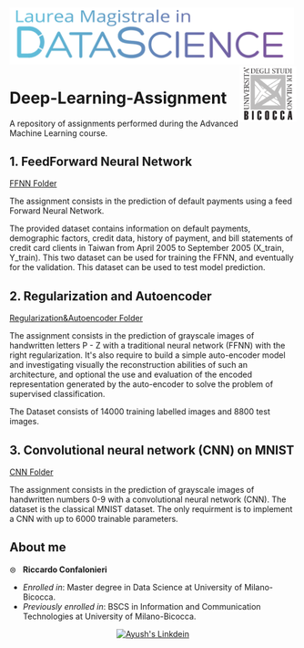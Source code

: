 <p float="left">

 <img src="https://github.com/rconfa/Deep-Learning-Assignment/blob/main/images/DSLogo.png" width = "500"/>
 <img src="https://github.com/rconfa/Deep-Learning-Assignment/blob/main/images/BicoccaLogo.png" width = "100" align="right"/>
</p>

# Deep-Learning-Assignment
A repository of assignments performed during the Advanced Machine Learning course. 

## 1. FeedForward Neural Network

[FFNN Folder](Assignment1-FFNN/)

The assignment consists in the prediction of default payments using a feed Forward Neural Network.

The provided dataset contains information on default payments, demographic factors, credit data, history of payment, and bill statements of credit card clients in Taiwan from April 2005 to September 2005 (X_train, Y_train). This two dataset can be used for training the FFNN, and eventually for the validation. This dataset can be used to test model prediction.


## 2. Regularization and Autoencoder
[Regularization&Autoencoder Folder](Assignment2-Regularization&Autoencoder/)

The assignment consists in the prediction of grayscale images of handwritten letters P - Z with a traditional neural network (FFNN) with the right regularization. It's also require to build a simple auto-encoder model and investigating visually the reconstruction abilities of such an architecture, and optional the use and evaluation of the encoded representation generated by the auto-encoder to solve the problem of supervised classification.

The Dataset consists of 14000 training labelled images and 8800 test images.

## 3. Convolutional neural network (CNN) on MNIST
[CNN Folder](Assignment3-CNN/)

The assignment consists in the prediction of grayscale images of handwritten numbers 0-9 with a convolutional neural network (CNN). The dataset is the classical MNIST dataset. The only requirment is to implement a CNN with up to 6000 trainable parameters.  

## About me
&#8860; &nbsp; **Riccardo Confalonieri**

- *Enrolled in*: Master degree in Data Science at University of Milano-Bicocca.
- *Previously enrolled in*: BSCS in Information and Communication Technologies at University of Milano-Bicocca.

<p align="center"> 
  <a href="https://www.linkedin.com/in/riccardo-confalonieri-5250b0201/">
    <img alt="Ayush's Linkdein" width="22px" src="https://cdn.jsdelivr.net/npm/simple-icons@v3/icons/linkedin.svg" />
  </a>
</p><br>
